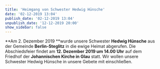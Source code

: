 ```yaml
---
title: 'Heimgang von Schwester Hedwig Hünsche'
date: '02-12-2019 13:04'
publish_date: '02-12-2019 13:04'
unpublish_date: '12-12-2019 20:00'
show_sidebar: false
---
```


**Am 2. Dezember 2019 **wurde unsere Schwester **Hedwig Hünsche** aus der Gemeinde **Berlin-Steglitz** in die ewige Heimat abgerufen.
Die Abschiedsfeier findet am **12. Dezember 2019 um 14.00 Uhr** auf dem Friedhof der **Johannischen Kirche in Glau** statt.
Wir wollen unsere Schwester Hedwig Hünsche in unsere Gebete mit einschließen.